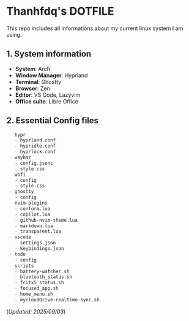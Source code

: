 # Thanhfdq's DOTFILE
This repo includes all informations about my current linux system I am using.
## 1. System information
- **System**: Arch
- **Window Manager**: Hyprland
- **Terminal**: Ghostty
- **Browser**: Zen
- **Editor**: VS Code, Lazyvim
- **Office suite**: Libre Office

## 2. Essential Config files
```md
 - hypr
   - hyprland.conf
   - hypridle.conf
   - hyprlock.conf
 - waybar
   - config.jsonc
   - style.css
 - wofi
   - config
   - style.css
 - ghostty
   - config
 - nvim-plugins
   - conform.lua
   - copilot.lua
   - github-nvim-theme.lua
   - markdown.lua
   - transparent.lua
 - vscode
   - settings.json
   - keybindings.json
 - todo
   - config
 - scripts
   - battery-watcher.sh
   - bluetooth_status.sh
   - fcitx5_status.sh
   - focused_app.sh
   - home_menu.sh
   - mycloudDrive-realtime-sync.sh
```
(*Updated: 2025/09/03*)